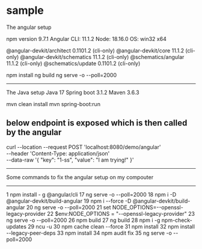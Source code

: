 # sample
The angular setup 

 npm version 9.7.1
 Angular CLI: 11.1.2
 Node: 18.16.0
 OS: win32 x64
 
@angular-devkit/architect    0.1101.2 (cli-only)
@angular-devkit/core         11.1.2 (cli-only)
@angular-devkit/schematics   11.1.2 (cli-only)
@schematics/angular          11.1.2 (cli-only)
@schematics/update           0.1101.2 (cli-only)

npm install
ng build
ng serve -o --poll=2000

--------------------------------------------------------
The Java setup 
Java 17
Spring boot 3.1.2
Maven 3.6.3

mvn clean install
mvn spring-boot:run

below endpoint is exposed which is then called by the angular
------------------------------------------------------------
curl --location --request POST 'localhost:8080/demo/angular' \
--header 'Content-Type: application/json' \
--data-raw '{
    "key": "1-ss",
    "value": "I am trying!"
}'

------------------------------------------------------------------------------

Some commands to fix the angular setup on my compouter
  -- -----------
   1 npm install - g @angular/cli
  17 ng serve -o --poll=2000
  18 npm i -D @angular-devkit/build-angular
  19 npm i --force -D @angular-devkit/build-angular
  20 ng serve -o --poll=2000
  21 set NODE_OPTIONS=--openssl-legacy-provider
  22 $env:NODE_OPTIONS = "--openssl-legacy-provider"
  23 ng serve -o --poll=2000
  26 npm build
  27 ng build
  28 npm i -g npm-check-updates
  29 ncu -u
  30 npm cache clean --force
  31 npm install
  32 npm install --legacy-peer-deps
  33 npm install
  34 npm audit fix
  35 ng serve -o --poll=2000

